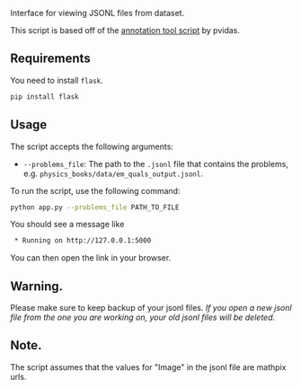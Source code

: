 Interface for viewing JSONL files from dataset.

This script is based off of the [annotation tool script](https://github.com/TheDuckAI/DUCK-datasets/tree/main/annotation_tool) by pvidas. 

## Requirements
You need to install `flask`.
```bash
pip install flask
```

## Usage
The script accepts the following arguments:
- `--problems_file`: The path to the `.jsonl` file that contains the problems, e.g. `physics_books/data/em_quals_output.jsonl`.


To run the script, use the following command:
```bash
python app.py --problems_file PATH_TO_FILE
```

You should see a message like
```bash
 * Running on http://127.0.0.1:5000
```
You can then open the link in your browser. 

## Warning. 

Please make sure to keep backup of your jsonl files. *If you open a new jsonl file from the one you are working on, your old jsonl files will be deleted.*

## Note. 

The script assumes that the values for "Image" in the jsonl file are mathpix urls. 
